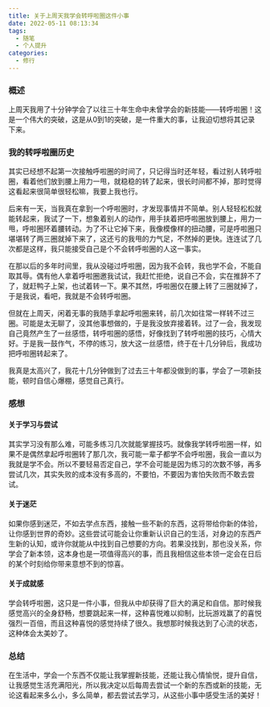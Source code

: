 ```yaml
---
title: 关于上周天我学会转呼啦圈这件小事
date: 2022-05-11 08:13:34
tags:
  - 随笔
  - 个人提升
categories:
  - 修行
---
```


### 概述

 上周天我用了十分钟学会了以往三十年生命中未曾学会的新技能——转呼啦圈！这是一个伟大的突破，这是从0到1的突破，是一件重大的事，让我迫切想将其记录下来。



### 我的转呼啦圈历史

其实已经想不起第一次接触呼啦圈的时间了，只记得当时还年轻，看过别人转呼啦圈，看着他们放到腰上用力一甩，就稳稳的转了起来，很长时间都不掉，那时觉得这看起来很简单很轻松嘛，我要上我也行。

后来有一天，当我真在拿到一个呼啦圈时，才发现事情并不简单。别人轻轻松松就能转起来，我试了一下，想象着别人的动作，用手扶着把呼啦圈放到腰上，用力一甩，呼啦圈环着腰转动。为了不让它掉下来，我像模像样的扭动腰，可是呼啦圈只堪堪转了两三圈就掉下来了，这还亏的我甩的力气足，不然掉的更快。连连试了几次都是这样，我只能接受自己是个不会转呼啦圈的人这一事实。

在那以后的多年时间里，我从没碰过呼啦圈，因为我不会转，我也学不会，不能自取其辱。偶有他人拿着呼啦圈邀我试试，我赶忙拒绝，说自己不会，实在推辞不了了，就赶鸭子上架，也试着转一下。果不其然，呼啦圈仅在腰上转了三圈就掉了，于是我说，看吧，我就是不会转呼啦圈。

但就在上周天，闲着无事的我随手拿起呼啦圈来转，前几次如往常一样转不过三圈。可能是太无聊了，没其他事想做的，于是我没放弃接着转。过了一会，我发现自己竟然产生了一丝感悟，转呼啦圈的感悟，好像找到了转呼啦圈的技巧，心情大好。于是我一鼓作气，不停的练习，放大这一丝感悟，终于在十几分钟后，我成功把呼啦圈转起来了。

我真是太高兴了，我花十几分钟做到了过去三十年都没做到的事，学会了一项新技能，顿时自信心爆棚，感觉自己真行。

<!--- more --->
### 感想

#### 关于学习与尝试

其实学习没有那么难，可能多练习几次就能掌握技巧。就像我学转呼啦圈一样，如果不是偶然拿起呼啦圈转了那几次，我可能一辈子都学不会呼啦圈，我会一直以为我就是学不会。所以不要轻易否定自己，学不会可能是因为练习的次数不够，再多尝试几次，其实失败的成本没有多高的，不要怕，不要因为害怕失败而不敢去尝试。



#### 关于迷茫

如果你感到迷茫，不如去学点东西，接触一些不新的东西，这将带给你新的体验，让你感到世界的奇妙。这些尝试可能会让你重新认识自己的生活，对身边的东西产生新的认知，或许你就能从中找到自己想要的方向。若果没找到，那也没关系，你学会了新本领，这本身也是一项值得高兴的事，而且我相信这些本领一定会在日后的某个时刻给你带来意想不到的惊喜。



#### 关于成就感

学会转呼啦圈，这只是一件小事，但我从中却获得了巨大的满足和自信。那时候我感觉高兴的全身舒畅，想要跳起来一样，这种喜悦难以抑制，比玩游戏赢了的喜悦强烈一百倍，而且这种喜悦的感觉持续了很久。我想那时候我达到了心流的状态，这种体会太美妙了。




### 总结

在生活中，学会一个东西不仅能让我掌握新技能，还能让我心情愉悦，提升自信，让我感觉生活充满阳光，所以我决定以后每周去尝试一个新的东西或新的技能，无论这看起来多么小，多么简单，都去尝试去学习，从这些小事中感受生活的美好！
